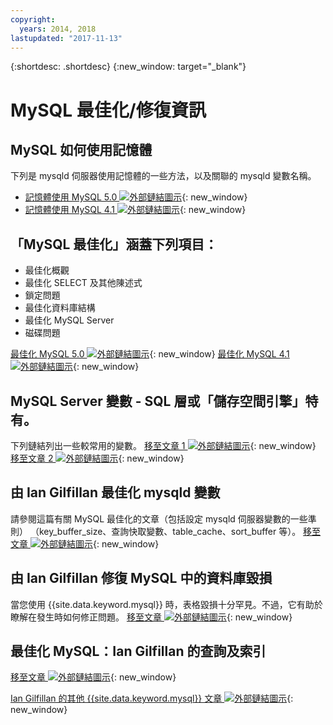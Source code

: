 ```yaml
---
copyright:
  years: 2014, 2018
lastupdated: "2017-11-13"
---
```


{:shortdesc: .shortdesc}
{:new_window: target="_blank"}

# MySQL 最佳化/修復資訊

## MySQL 如何使用記憶體 
下列是 mysqld 伺服器使用記憶體的一些方法，以及關聯的 mysqld 變數名稱。
* [記憶體使用 MySQL 5.0 ![外部鏈結圖示](../../icons/launch-glyph.svg "外部鏈結圖示")](http://dev.mysql.com/doc/refman/5.0/en/memory-use.html){: new_window}
* [記憶體使用 MySQL 4.1 ![外部鏈結圖示](../../icons/launch-glyph.svg "外部鏈結圖示")](http://dev.mysql.com/doc/refman/4.1/en/memory-use.html){: new_window}

## 「MySQL 最佳化」涵蓋下列項目：
- 最佳化概觀
- 最佳化 SELECT 及其他陳述式
- 鎖定問題
- 最佳化資料庫結構
- 最佳化 MySQL Server
- 磁碟問題

[最佳化 MySQL 5.0 ![外部鏈結圖示](../../icons/launch-glyph.svg "外部鏈結圖示")](http://dev.mysql.com/doc/refman/5.0/en/optimization.html){: new_window}
[最佳化 MySQL 4.1 ![外部鏈結圖示](../../icons/launch-glyph.svg "外部鏈結圖示")](http://dev.mysql.com/doc/refman/4.1/en/optimization.html){: new_window}

## MySQL Server 變數 - SQL 層或「儲存空間引擎」特有。
下列鏈結列出一些較常用的變數。
[移至文章 1 ![外部鏈結圖示](../../icons/launch-glyph.svg "外部鏈結圖示")](http://www.mysqlperformanceblog.com/2006/06/08/mysql-server-variables-sql-layer-or-storage-engine-specific/){: new_window}
[移至文章 2 ![外部鏈結圖示](../../icons/launch-glyph.svg "外部鏈結圖示")](http://forge.mysql.com/wiki/ServerVariables){: new_window}

## 由 Ian Gilfillan 最佳化 mysqld 變數
請參閱這篇有關 MySQL 最佳化的文章（包括設定 mysqld 伺服器變數的一些準則）
（key_buffer_size、查詢快取變數、table_cache、sort_buffer 等）。
[移至文章 ![外部鏈結圖示](../../icons/launch-glyph.svg "外部鏈結圖示")](http://www.databasejournal.com/features/mysql/article.php/3367871){: new_window}

## 由 Ian Gilfillan 修復 MySQL 中的資料庫毀損
當您使用 {{site.data.keyword.mysql}} 時，表格毀損十分罕見。不過，它有助於瞭解在發生時如何修正問題。
[移至文章 ![外部鏈結圖示](../../icons/launch-glyph.svg "外部鏈結圖示")](http://www.databasejournal.com/features/mysql/article.php/3300511){: new_window}

## 最佳化 MySQL：Ian Gilfillan 的查詢及索引
<!--The database is too slow. Queries are queuing up, backlogs growing, users being refused connection. Management is ready to spend millions on "upgrading" to some other system, when the problem is really that MySQL is simply not being used properly. Badly defined or non-existent indexes are one of the primary reasons for poor performance, and fixing these can often lead to phenomenal improvements.-->
[移至文章 ![外部鏈結圖示](../../icons/launch-glyph.svg "外部鏈結圖示")](http://www.databasejournal.com/features/mysql/article.php/1382791){: new_window}

[Ian Gilfillan 的其他 {{site.data.keyword.mysql}} 文章 ![外部鏈結圖示](../../icons/launch-glyph.svg "外部鏈結圖示")](http://www.databasejournal.com/article.php/1474351){: new_window}
